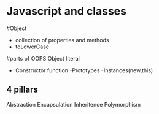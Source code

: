 # Javascript and classes

#Object
- collection of properties and methods
- toLowerCase

#parts of OOPS
Object literal

- Constructor function
-Prototypes
-Instances(new,this)

## 4 pillars
Abstraction 
Encapsulation
Inheritence
Polymorphism


